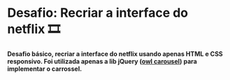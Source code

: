 # Desafio: Recriar a interface do netflix :film_strip:

#### Desafio básico, recriar a interface do netflix usando apenas HTML e CSS responsivo. Foi utilizada apenas a lib jQuery ([owl carousel](https://owlcarousel2.github.io/OwlCarousel2/)) para implementar o carrossel.
